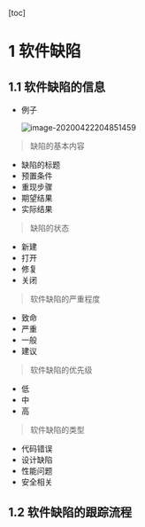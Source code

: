 [toc]

# 1 软件缺陷

## 1.1 软件缺陷的信息

- 例子

  ![image-20200422204851459](https://cdn.jsdelivr.net/gh/SWE15041/Haomiao/img/20200422204905.png)

> 缺陷的基本内容

- 缺陷的标题
- 预置条件
- 重现步骤
- 期望结果
- 实际结果

> 缺陷的状态 

- 新建
- 打开
- 修复
- 关闭

> 软件缺陷的严重程度

- 致命
- 严重
- 一般
- 建议

> 软件缺陷的优先级

- 低
- 中
- 高

> 软件缺陷的类型

- 代码错误
- 设计缺陷
- 性能问题
- 安全相关

> 

## 1.2 软件缺陷的跟踪流程

